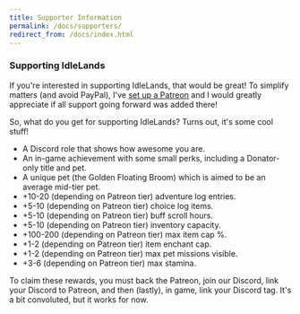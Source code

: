 ```yaml
---
title: Supporter Information
permalink: /docs/supporters/
redirect_from: /docs/index.html
---
```


### Supporting IdleLands

If you're interested in supporting IdleLands, that would be great! To simplify matters (and avoid PayPal), I've <a href="https://www.patreon.com/seiyria" target="_blank">set up a Patreon</a> and I would greatly appreciate if all support going forward was added there!

So, what do you get for supporting IdleLands? Turns out, it's some cool stuff!

* A Discord role that shows how awesome you are.
* An in-game achievement with some small perks, including a Donator-only title and pet.
* A unique pet (the Golden Floating Broom) which is aimed to be an average mid-tier pet.
* +10-20 (depending on Patreon tier) adventure log entries.
* +5-10 (depending on Patreon tier) choice log items.
* +5-10 (depending on Patreon tier) buff scroll hours.
* +5-10 (depending on Patreon tier) inventory capacity.
* +100-200 (depending on Patreon tier) max item cap %.
* +1-2 (depending on Patreon tier) item enchant cap.
* +1-2 (depending on Patreon tier) max pet missions visible.
* +3-6 (depending on Patreon tier) max stamina.

To claim these rewards, you must back the Patreon, join our Discord, link your Discord to Patreon, and then (lastly), in game, link your Discord tag. It's a bit convoluted, but it works for now.

